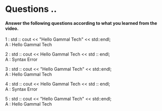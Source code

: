 # Questions ..

#### Answer the following questions according to what you learned from the video.

1 : std :: cout << "Hello Gammal Tech" << std::endl;  
A : Hello Gammal Tech

2 : std :: cout << Hello Gammal Tech << std :: endl;  
A : Syntax Error

3 : std :: cout << "Hello Gammal Tech" << std::endl;  
A : Hello Gammal Tech

4 : std :: cout << Hello Gammal Tech << std :: endl;  
A : Syntax Error

5 : std :: cout << "Hello Gammal Tech" << std::endl;  
A : Hello Gammal Tech
